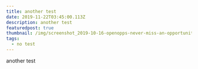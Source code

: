 ```yaml
---
title: another test
date: 2019-11-22T03:45:00.113Z
description: another test
featuredpost: true
thumbnail: /img/screenshot_2019-10-16-openopps-never-miss-an-opportunity.png
tags:
  - no test
---
```

another test
